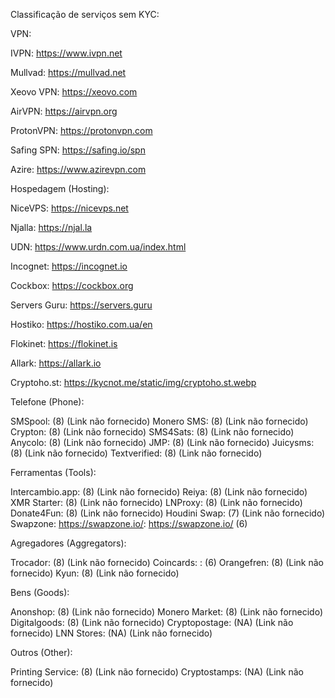 Classificação de serviços sem KYC:


VPN:

IVPN: https://www.ivpn.net

Mullvad: https://mullvad.net

Xeovo VPN: https://xeovo.com

AirVPN: https://airvpn.org

ProtonVPN: https://protonvpn.com

Safing SPN: https://safing.io/spn

Azire: https://www.azirevpn.com


Hospedagem (Hosting):

NiceVPS: https://nicevps.net

Njalla: https://njal.la

UDN: https://www.urdn.com.ua/index.html

Incognet: https://incognet.io

Cockbox: https://cockbox.org

Servers Guru: https://servers.guru

Hostiko: https://hostiko.com.ua/en

Flokinet: https://flokinet.is

Allark: https://allark.io

Cryptoho.st: https://kycnot.me/static/img/cryptoho.st.webp


Telefone (Phone):

SMSpool: (8) (Link não fornecido)
Monero SMS: (8) (Link não fornecido)
Crypton: (8) (Link não fornecido)
SMS4Sats: (8) (Link não fornecido)
Anycolo: (8) (Link não fornecido)
JMP: (8) (Link não fornecido)
Juicysms: (8) (Link não fornecido)
Textverified: (8) (Link não fornecido)

Ferramentas (Tools):

Intercambio.app: (8) (Link não fornecido)
Reiya: (8) (Link não fornecido)
XMR Starter: (8) (Link não fornecido)
LNProxy: (8) (Link não fornecido)
Donate4Fun: (8) (Link não fornecido)
Houdini Swap: (7) (Link não fornecido)
Swapzone: https://swapzone.io/: https://swapzone.io/ (6)

Agregadores (Aggregators):

Trocador: (8) (Link não fornecido)
Coincards: <invalid URL removed>: <invalid URL removed> (6)
Orangefren: (8) (Link não fornecido)
Kyun: (8) (Link não fornecido)

Bens (Goods):

Anonshop: (8) (Link não fornecido)
Monero Market: (8) (Link não fornecido)
Digitalgoods: (8) (Link não fornecido)
Cryptopostage: (NA) (Link não fornecido)
LNN Stores: (NA) (Link não fornecido)

Outros (Other):

Printing Service: (8) (Link não fornecido)
Cryptostamps: (NA) (Link não fornecido)
